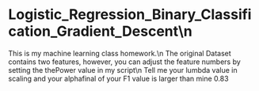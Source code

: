 # Logistic_Regression_Binary_Classification_Gradient_Descent\n
This is my machine learning class homework.\n
The original Dataset contains two features, however, you can adjust the feature numbers by setting the thePower value in my script\n
Tell me your lumbda value in scaling and your alphafinal of your F1 value is larger than mine 0.83
